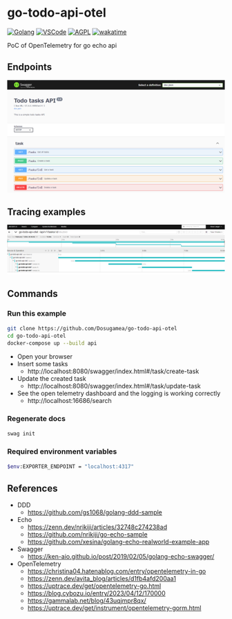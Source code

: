 # go-todo-api-otel

[![Golang](https://img.shields.io/badge/Go-00ADD8?style=flat&logo=go&logoColor=white)](https://go.dev)
[![VSCode](https://img.shields.io/badge/-Visual%20Studio%20Code-007ACC.svg?logo=visual-studio-code&style=flat)](https://code.visualstudio.com/)
[![AGPL](https://img.shields.io/github/license/ad-aures/castopod?color=blue)](https://www.gnu.org/licenses/agpl-3.0.en.html)
[![wakatime](https://wakatime.com/badge/user/4893740b-9141-4a49-aec6-eb82b6367166/project/018d7e0d-e89f-4298-9924-c465987e6f88.svg)](https://wakatime.com/@Domao/projects/kqtflqupad)

PoC of OpenTelemetry for go echo api

## Endpoints

![Endpoint list](./endpoints.png)

## Tracing examples

![Tracing example](./tracing.png)

## Commands

### Run this example
```bash
git clone https://github.com/Dosugamea/go-todo-api-otel
cd go-todo-api-otel
docker-compose up --build api
```

- Open your browser
- Insert some tasks
  - http://localhost:8080/swagger/index.html#/task/create-task
- Update the created task
  - http://localhost:8080/swagger/index.html#/task/update-task
- See the open telemetry dashboard and the logging is working correctly
  - http://localhost:16686/search

### Regenerate docs
```bash
swag init
```

### Required environment variables
```bash
$env:EXPORTER_ENDPOINT = "localhost:4317"
```

## References
- DDD
  - https://github.com/gs1068/golang-ddd-sample
- Echo
  - https://zenn.dev/nrikiji/articles/32748c274238ad
  - https://github.com/nrikiji/go-echo-sample
  - https://github.com/xesina/golang-echo-realworld-example-app
- Swagger
  - https://ken-aio.github.io/post/2019/02/05/golang-echo-swagger/
- OpenTelemetry
  - https://christina04.hatenablog.com/entry/opentelemetry-in-go
  - https://zenn.dev/avita_blog/articles/d1fb4afd200aa1
  - https://uptrace.dev/get/opentelemetry-go.html
  - https://blog.cybozu.io/entry/2023/04/12/170000
  - https://gammalab.net/blog/43uqjmpr8qx/
  - https://uptrace.dev/get/instrument/opentelemetry-gorm.html